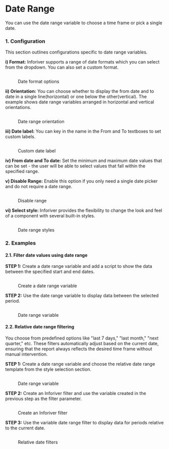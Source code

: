 # Date Range

You can use the date range variable to choose a time frame or pick a single date.

### 1. Configuration

This section outlines configurations specific to date range variables.

**i) Format:** Inforiver supports a range of date formats which you can select from the dropdown. You can also set a custom format.

<figure><img src="../../../../../.gitbook/assets/image (445).png" alt=""><figcaption><p>Date format options</p></figcaption></figure>

**ii) Orientation:** You can choose whether to display the from date and to date in a single line(horizontal) or one below the other(vertical). The example shows date range variables arranged in horizontal and vertical orientations.

<figure><img src="../../../../../.gitbook/assets/image (446).png" alt=""><figcaption><p>Date range orientation</p></figcaption></figure>

**iii) Date label:** You can key in the name in the From and To textboxes to set custom labels.&#x20;

<figure><img src="../../../../../.gitbook/assets/image (447).png" alt=""><figcaption><p>Custom date label</p></figcaption></figure>

**iv) From date and To date:** Set the minimum and maximum date values that can be set  - the user will be able to select values that fall within the specified range.

**v) Disable Range:** Enable this option if you only need a single date picker and do not require a date range.&#x20;

<figure><img src="../../../../../.gitbook/assets/image (448).png" alt=""><figcaption><p>Disable range</p></figcaption></figure>

**vi) Select style:** Inforiver provides the flexibility to change the look and feel of a component with several built-in styles.

<figure><img src="../../../../../.gitbook/assets/image (449).png" alt=""><figcaption><p>Date range styles</p></figcaption></figure>

### 2. Examples

#### 2.1. Filter date values using date range

**STEP 1:** Create a date range variable and add a script to show the data between the specified start and end dates.

<figure><img src="../../../../../.gitbook/assets/image (8) (1).png" alt=""><figcaption><p>Create a date range variable</p></figcaption></figure>

**STEP 2:** Use the date range variable to display data between the selected period.

<figure><img src="../../../../../.gitbook/assets/image (1) (1) (1) (1) (1) (1) (1) (1).png" alt=""><figcaption><p>Date range variable</p></figcaption></figure>

#### 2.2. Relative date range filtering

You choose from predefined options like "last 7 days," "last month," "next quarter," etc. These filters automatically adjust based on the current date, ensuring that the report always reflects the desired time frame without manual intervention.

**STEP 1:** Create a date range variable and choose the relative date range template from the style selection section.

<figure><img src="../../../../../.gitbook/assets/image (1) (1) (1) (1).png" alt=""><figcaption><p>Date range variable</p></figcaption></figure>

**STEP 2:** Create an Inforiver filter and use the variable created in the previous step as the filter parameter.

<figure><img src="../../../../../.gitbook/assets/image (1) (1) (1) (1) (1).png" alt=""><figcaption><p>Create an Inforiver filter</p></figcaption></figure>

**STEP 3:** Use the variable date range filter to display data for periods relative to the current date.

<figure><img src="../../../../../.gitbook/assets/image (2) (1) (1).png" alt=""><figcaption><p>Relative date filters</p></figcaption></figure>
